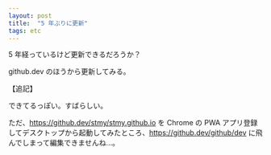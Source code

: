 ```yaml
---
layout: post
title:  "5 年ぶりに更新"
tags: etc
---
```


5 年経っているけど更新できるだろうか？

github.dev のほうから更新してみる。

<!-- more -->

【追記】

できてるっぽい。すばらしい。

ただ、https://github.dev/stmy/stmy.github.io を Chrome の PWA アプリ登録してデスクトップから起動してみたところ、https://github.dev/github/dev に飛んでしまって編集できませんね...。
